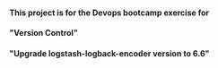 #### This project is for the Devops bootcamp exercise for 
#### "Version Control"
#### "Upgrade logstash-logback-encoder version to 6.6"
